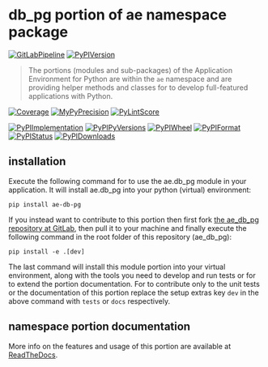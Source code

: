 <!--
  THIS FILE IS EXCLUSIVELY MAINTAINED IN THE NAMESPACE ROOT PACKAGE. CHANGES HAVE TO BE DONE THERE.
  All changes will be deployed automatically to all the portions of this namespace package.
-->
# db_pg portion of ae namespace package

[![GitLabPipeline](https://img.shields.io/gitlab/pipeline/ae-group/ae_db_pg/master?logo=python)](
    https://gitlab.com/ae-group/ae_db_pg)
[![PyPIVersion](https://img.shields.io/pypi/v/ae_db_pg)](
    https://pypi.org/project/ae-db-pg/#history)

>The portions (modules and sub-packages) of the Application Environment for Python are within
the `ae` namespace and are providing helper methods and classes for to develop
full-featured applications with Python.

[![Coverage](https://ae-group.gitlab.io/ae_db_pg/coverage.svg)](
    https://ae-group.gitlab.io/ae_db_pg/coverage/ae_db_pg_py.html)
[![MyPyPrecision](https://ae-group.gitlab.io/ae_db_pg/mypy.svg)](
    https://ae-group.gitlab.io/ae_db_pg/lineprecision.txt)
[![PyLintScore](https://ae-group.gitlab.io/ae_db_pg/pylint.svg)](
    https://ae-group.gitlab.io/ae_db_pg/pylint.log)

[![PyPIImplementation](https://img.shields.io/pypi/implementation/ae_db_pg)](
    https://pypi.org/project/ae-db-pg/)
[![PyPIPyVersions](https://img.shields.io/pypi/pyversions/ae_db_pg)](
    https://pypi.org/project/ae-db-pg/)
[![PyPIWheel](https://img.shields.io/pypi/wheel/ae_db_pg)](
    https://pypi.org/project/ae-db-pg/)
[![PyPIFormat](https://img.shields.io/pypi/format/ae_db_pg)](
    https://pypi.org/project/ae-db-pg/)
[![PyPIStatus](https://img.shields.io/pypi/status/ae_db_pg)](
    https://libraries.io/pypi/ae-db-pg)
[![PyPIDownloads](https://img.shields.io/pypi/dm/ae_db_pg)](
    https://pypi.org/project/ae-db-pg/#files)


## installation


Execute the following command for to use the ae.db_pg module in your
application. It will install ae.db_pg into your python (virtual) environment:
 
```shell script
pip install ae-db-pg
```

If you instead want to contribute to this portion then first fork
[the ae_db_pg repository at GitLab](https://gitlab.com/ae-group/ae_db_pg "ae.db_pg code repository"),
then pull it to your machine and finally execute the following command in the root folder
of this repository (ae_db_pg):

```shell script
pip install -e .[dev]
```

The last command will install this module portion into your virtual environment, along with
the tools you need to develop and run tests or for to extend the portion documentation.
For to contribute only to the unit tests or the documentation of this portion replace
the setup extras key `dev` in the above command with `tests` or `docs` respectively.


## namespace portion documentation

More info on the features and usage of this portion are available at
[ReadTheDocs](https://ae.readthedocs.io/en/latest/_autosummary/ae.db_pg.html#module-ae.db_pg
"ae_db_pg documentation").

<!-- Common files version 0.0.60 deployed version 0.1.4 (with 0.0.60)
     to https://gitlab.com/ae-group as ae_db_pg module as well as
     to https://ae-group.gitlab.io with CI check results as well as
     to https://pypi.org/project/ae-db-pg as namespace portion ae-db-pg.
-->
